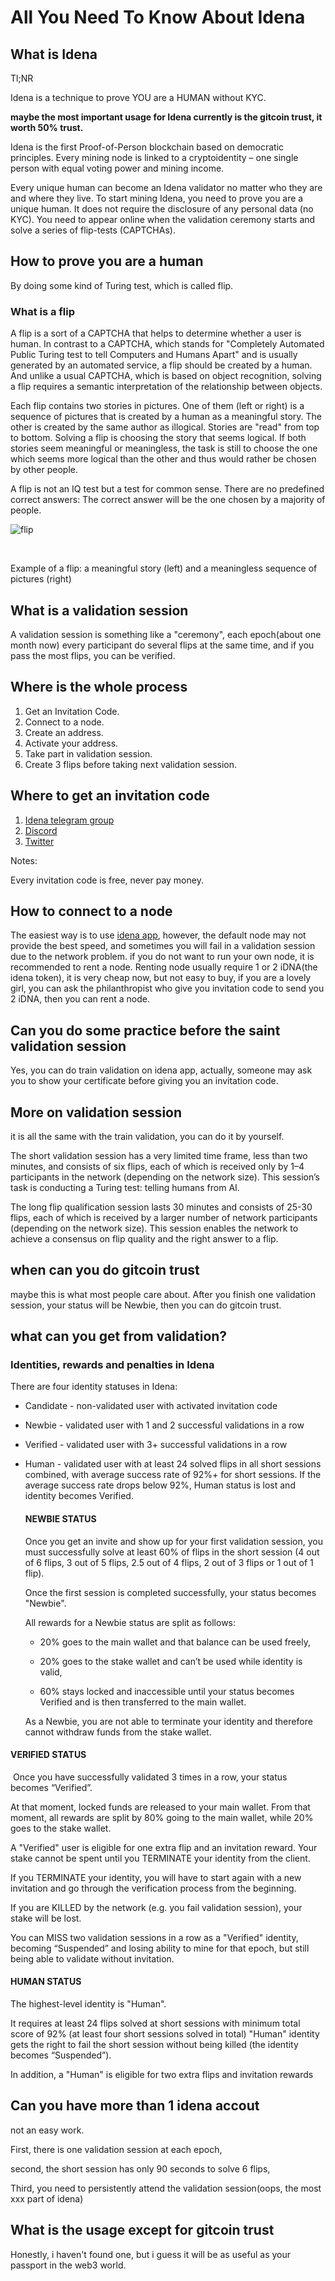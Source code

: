 # All You Need To Know About Idena

## What is Idena

Tl;NR

Idena is a technique to prove YOU are a HUMAN without KYC.

**maybe the most important usage for Idena currently is the gitcoin trust, it worth 50% trust.**



Idena is the first Proof-of-Person blockchain based on democratic principles. Every mining node is linked to a cryptoidentity – one single person with equal voting power and mining income.

Every unique human can become an Idena validator no matter who they are and where they live. To start mining Idena, you need to prove you are a unique human. It does not require the disclosure of any personal data (no KYC). You need to appear online when the validation ceremony starts and solve a series of flip-tests (CAPTCHAs).



## How to prove you are a human

By doing some kind of Turing test, which is called flip.



### What is a flip

A flip is a sort of a CAPTCHA that helps to determine whether a user is human. In contrast to a CAPTCHA, which stands for "Completely Automated Public Turing test to tell Computers and Humans Apart" and is usually generated by an automated service, a flip should be created by a human. And unlike a usual CAPTCHA, which is based on object recognition, solving a flip requires a semantic interpretation of the relationship between objects.

Each flip contains two stories in pictures. One of them (left or right) is a sequence of pictures that is created by a human as a meaningful story. The other is created by the same author as illogical. Stories are "read" from top to bottom. Solving a flip is choosing the story that seems logical. If both stories seem meaningful or meaningless, the task is still to choose the one which seems more logical than the other and thus would rather be chosen by other people.

A flip is not an IQ test but a test for common sense. There are no predefined correct answers: The correct answer will be the one chosen by a majority of people.

![flip](https://www.idena.io/static/images/flip-sample.png?1)

​				

Example of a flip: a meaningful story (left) and a meaningless sequence of pictures (right)



## What is a validation session



A validation session is something like a "ceremony", each epoch(about one month now) every participant do several flips at the same time, and if you pass the most flips, you can be verified.



## Where is the whole process

1. Get an Invitation Code.
2. Connect to a node.
3. Create an address.
4. Activate your address.
5. Take part in validation session.
6. Create 3 flips before taking next validation session.



## Where to get an invitation code

1. [Idena telegram group](https://t.me/IdenaNetworkPublic)
2. [Discord](https://discord.gg/96Sw2e6)
3. [Twitter](https://twitter.com/idenanetwork)

Notes:

Every invitation code is free, never pay money.



## How to connect to a node

The easiest way is to use [idena app](https://app.idena.io/), however, the default node may not provide the best speed, and sometimes you will fail in a validation session due to the network problem. if you do not want to run your own node, it is recommended to rent a node. Renting node usually require 1 or 2 iDNA(the idena token), it is very cheap now, but not easy to buy, if you are a lovely girl, you can ask the philanthropist who give you invitation code to send you 2 iDNA, then you can rent a node.

## Can you do some practice before the saint validation session

Yes, you can do train validation on idena app, actually, someone may ask you to show your certificate before giving you an invitation code.

## More on validation session

it is all the same with the train validation, you can do it by yourself.

The short validation session has a very limited time frame, less than two minutes, and consists of six flips, each of which is received only by 1–4 participants in the network (depending on the network size). This session’s task is conducting a Turing test: telling humans from AI.

The long flip qualification session lasts 30 minutes and consists of 25-30 flips, each of which is received by a larger number of network participants (depending on the network size). This session enables the network to achieve a consensus on flip quality and the right answer to a flip.



## when can you do gitcoin trust

maybe this is what most people care about. After you finish one validation session, your status will be Newbie, then you can do gitcoin trust.



## what can you get from validation?

### Identities, rewards and penalties in Idena

There are four identity statuses in Idena:

+ Candidate - non-validated user with activated invitation code 

+ Newbie - validated user with 1 and 2 successful validations in a row 

+ Verified - validated user with 3+ successful validations in a row 

+ Human - validated user with at least 24 solved flips in all short sessions combined, with average success rate of 92%+ for short sessions. If the average success rate drops below 92%, Human status is lost and identity becomes Verified.

  #### NEWBIE STATUS

  Once you get an invite and show up for your first validation session, you must successfully solve at least 60% of flips in the short session (4 out of 6 flips, 3 out of 5 flips, 2.5 out of 4 flips, 2 out of 3 flips or 1 out of 1 flip). 

  Once the first session is completed successfully, your status becomes "Newbie".

   All rewards for a Newbie status are split as follows:   

  - 20% goes to the main wallet and that balance can be used freely,  

  - 20% goes to the stake wallet and can’t be used while identity is valid,   

  - 60% stays locked and inaccessible until your status becomes Verified and is then transferred to the main wallet. 

    

  As a Newbie, you are not able to terminate your identity and therefore cannot withdraw funds from the stake wallet.

    

####        VERIFIED STATUS

​          Once you have successfully validated 3 times in a row, your status becomes “Verified”. 

At that moment, locked funds are released to your main wallet. From that moment, all rewards are split by 80% going to the main wallet, while 20% goes to the stake wallet. 

A "Verified" user is eligible for one extra flip and an invitation reward. Your stake cannot be spent until you TERMINATE your identity from the client.

 If you TERMINATE your identity, you will have to start again with a new invitation and go through the verification process from the beginning. 

If you are KILLED by the network (e.g. you fail validation session), your stake will be lost.  

You can MISS two validation sessions in a row as a "Verified" identity, becoming “Suspended” and losing ability to mine for that epoch, but still being able to validate without invitation.

  

#### HUMAN STATUS

The highest-level identity is "Human". 

It requires at least 24 flips solved at short sessions with minimum total score of 92% (at least four short sessions solved in total) "Human" identity gets the right to fail the short session without being killed (the identity becomes “Suspended”). 

In addition, a "Human" is eligible for two extra flips and invitation rewards



## Can you have more than 1 idena accout

not an easy work.

First, there is one validation session at each epoch,

second, the short session has only 90 seconds to solve 6 flips,

Third, you need to persistently attend the validation session(oops, the most xxx part of idena) 



## What is the usage except for gitcoin trust

Honestly, i haven't found one, but i guess it will be as useful as your passport in the web3 world.